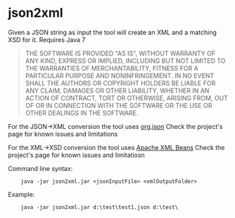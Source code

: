 # json2xml
Given a JSON string as input the tool will create an XML and a matching XSD for it. Requires Java 7

> THE SOFTWARE IS PROVIDED "AS IS", WITHOUT WARRANTY OF ANY KIND, EXPRESS OR IMPLIED, INCLUDING BUT NOT LIMITED TO THE WARRANTIES OF MERCHANTABILITY, FITNESS FOR A PARTICULAR PURPOSE AND NONINFRINGEMENT. IN NO EVENT SHALL THE AUTHORS OR COPYRIGHT HOLDERS BE LIABLE FOR ANY CLAIM, DAMAGES OR OTHER LIABILITY, WHETHER IN AN ACTION OF CONTRACT, TORT OR OTHERWISE, ARISING FROM, OUT OF OR IN CONNECTION WITH THE SOFTWARE OR THE USE OR OTHER DEALINGS IN THE SOFTWARE.

For the JSON->XML conversion the tool uses [org.json](http://www.json.org/java/) Check the project's page for known issues and limitations

For the XML->XSD conversion the tool uses [Apache XML Beans](https://xmlbeans.apache.org/) Check the project's page for known issues and limitatiosn

Command line syntax:
```
    java -jar json2xml.jar <jsonInputFile> <xmlOutputFolder>
```    

Example:
```
    java -jar json2xml.jar d:\test\test1.json d:\test\
```    
